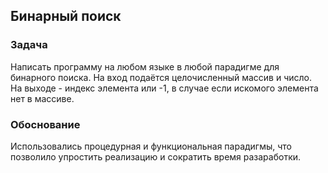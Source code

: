 ## Бинарный поиск
### Задача
Написать программу на любом языке в любой парадигме для
бинарного поиска. На вход подаётся целочисленный массив и
число. На выходе - индекс элемента или -1, в случае если искомого
элемента нет в массиве.

### Обоснование
Использовались процедурная и функциональная парадигмы, что позволило упростить реализацию и сократить время разаработки.